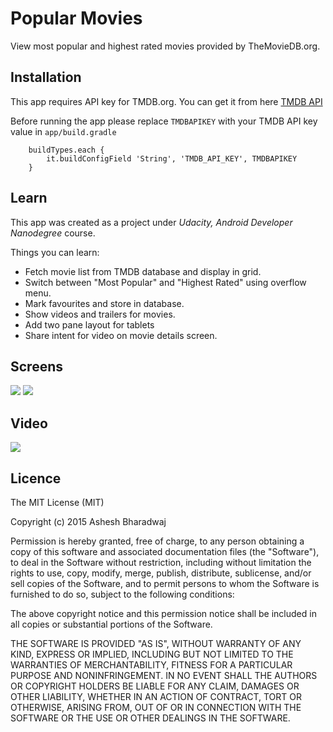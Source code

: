 # Popular Movies 

View most popular and highest rated  movies provided by TheMovieDB.org.

## Installation
This app requires API key for TMDB.org. You can get it from here [TMDB API](https://www.themoviedb.org/documentation/api "TMDB API")

Before running the app please replace `TMDBAPIKEY` with your TMDB API key value in `app/build.gradle`


```
    buildTypes.each {
        it.buildConfigField 'String', 'TMDB_API_KEY', TMDBAPIKEY
    }

```

## Learn
This app was created as a project under _Udacity, Android Developer Nanodegree_ course.

Things you can learn:

* Fetch movie list from TMDB database and display in grid. 
* Switch between "Most Popular" and "Highest Rated" using overflow menu.
* Mark favourites and store in database. 
* Show videos and trailers for movies.
* Add two pane layout for tablets
* Share intent for video on movie details screen.


## Screens
<img src="https://cloud.githubusercontent.com/assets/13112999/13419148/f42e065a-dfa1-11e5-9420-cb02da1c5d37.png" /> 
<img src="https://cloud.githubusercontent.com/assets/13112999/13419145/f1b0c520-dfa1-11e5-9e55-3bc88eb8a6aa.png" />

## Video
<img src="https://cloud.githubusercontent.com/assets/13112999/13418989/c75ae73e-dfa0-11e5-8cea-8bbd4d3d06f8.gif" />

## Licence 

The MIT License (MIT)

Copyright (c) 2015 Ashesh Bharadwaj

Permission is hereby granted, free of charge, to any person obtaining a copy
of this software and associated documentation files (the "Software"), to deal
in the Software without restriction, including without limitation the rights
to use, copy, modify, merge, publish, distribute, sublicense, and/or sell
copies of the Software, and to permit persons to whom the Software is
furnished to do so, subject to the following conditions:

The above copyright notice and this permission notice shall be included in all
copies or substantial portions of the Software.

THE SOFTWARE IS PROVIDED "AS IS", WITHOUT WARRANTY OF ANY KIND, EXPRESS OR
IMPLIED, INCLUDING BUT NOT LIMITED TO THE WARRANTIES OF MERCHANTABILITY,
FITNESS FOR A PARTICULAR PURPOSE AND NONINFRINGEMENT. IN NO EVENT SHALL THE
AUTHORS OR COPYRIGHT HOLDERS BE LIABLE FOR ANY CLAIM, DAMAGES OR OTHER
LIABILITY, WHETHER IN AN ACTION OF CONTRACT, TORT OR OTHERWISE, ARISING FROM,
OUT OF OR IN CONNECTION WITH THE SOFTWARE OR THE USE OR OTHER DEALINGS IN THE
SOFTWARE.